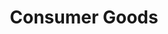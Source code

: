 ---
title: Consumer Goods
description: Consumer goods are products or services that are purchased for personal use by consumers, and are the end result of production and manufacturing. 
image: /assets/img/consumer-goods.png
---